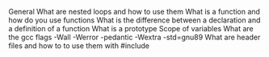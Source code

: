 General
	What are nested loops and how to use them
	What is a function and how do you use functions
	What is the difference between a declaration and a definition of a function
	What is a prototype
	Scope of variables
	What are the gcc flags -Wall -Werror -pedantic -Wextra -std=gnu89
	What are header files and how to to use them with #include
